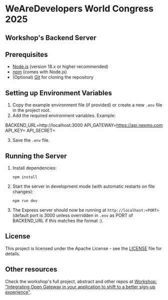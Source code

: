 # WeAreDevelopers World Congress 2025
## Workshop's Backend Server

## Prerequisites

- [Node.js](https://nodejs.org/) (version 18.x or higher recommended)
- [npm](https://www.npmjs.com/) (comes with Node.js)
- (Optional) [Git](https://git-scm.com/) for cloning the repository

## Setting up Environment Variables

1. Copy the example environment file (if provided) or create a new `.env` file in the project root.
2. Add the required environment variables. Example:

BACKEND_URL=http://localhost:3000
API_GATEWAY=https://api.nexmo.com
API_KEY=<yours from the Vonage API Dashboard>
API_SECRET=<yours from the Vonage API Dashboard>

3. Save the `.env` file.

## Running the Server

1. Install dependencies:

    ```
    npm install
    ```

2. Start the server in development mode (with automatic restarts on file changes):

    ```
    npm run dev
    ```

3. The Express server should now be running at `http://localhost:<PORT>` (default port is 3000 unless overridden in `.env` as PORT of BACKEND_URL if this matches the format <HOST>:<PORT>).

## License

This project is licensed under the Apache License - see the [LICENSE](LICENSE) file for details.

## Other resources

Check the workshop's full project, abstract and other repos at [Workshop: "Integrating Open Gateway in your application to shift to a better sign-up experience"](https://github.com/Telefonica/ogw-wad2025-workshop).